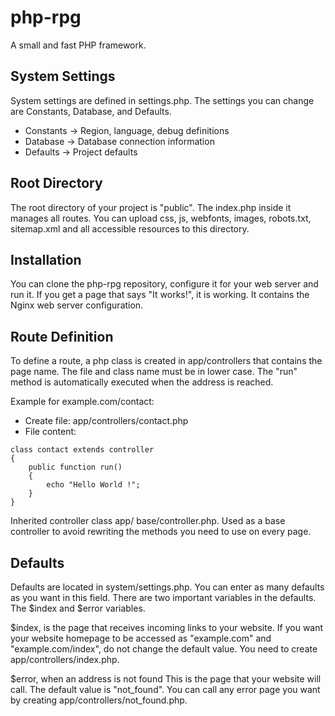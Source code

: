 # php-rpg
A small and fast PHP framework.

## System Settings

System settings are defined in settings.php. The settings you can change are Constants, Database, and Defaults.

* Constants -> Region, language, debug definitions
* Database  -> Database connection information
* Defaults  -> Project defaults

## Root Directory

The root directory of your project is "public". The index.php inside it manages all routes. You can upload css, js, webfonts, images, robots.txt, sitemap.xml and all accessible resources to this directory.

## Installation

You can clone the php-rpg repository, configure it for your web server and run it. If you get a page that says "It works!", it is working. It contains the Nginx web server configuration.

## Route Definition

To define a route, a php class is created in app/controllers that contains the page name. The file and class name must be in lower case. The "run" method is automatically executed when the address is reached.

Example for example.com/contact:

- Create file: app/controllers/contact.php
- File content:
```
class contact extends controller
{
    public function run()
    {
        echo "Hello World !";
    }
}
```
Inherited controller class app/ base/controller.php. Used as a base controller to avoid rewriting the methods you need to use on every page.

## Defaults

Defaults are located in system/settings.php. You can enter as many defaults as you want in this field. There are two important variables in the defaults. The $index and $error variables.

$index, is the page that receives incoming links to your website. If you want your website homepage to be accessed as "example.com" and "example.com/index", do not change the default value. You need to create app/controllers/index.php.

$error, when an address is not found This is the page that your website will call. The default value is "not_found". You can call any error page you want by creating app/controllers/not_found.php.

